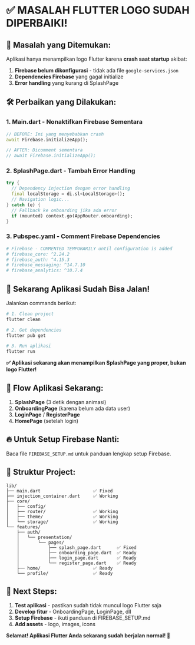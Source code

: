 # ✅ MASALAH FLUTTER LOGO SUDAH DIPERBAIKI!

## 🚨 Masalah yang Ditemukan:
Aplikasi hanya menampilkan logo Flutter karena **crash saat startup** akibat:
1. **Firebase belum dikonfigurasi** - tidak ada file `google-services.json`
2. **Dependencies Firebase** yang gagal initialize
3. **Error handling** yang kurang di SplashPage

## 🛠️ Perbaikan yang Dilakukan:

### 1. **Main.dart** - Nonaktifkan Firebase Sementara
```dart
// BEFORE: Ini yang menyebabkan crash
await Firebase.initializeApp();

// AFTER: Dicomment sementara
// await Firebase.initializeApp();
```

### 2. **SplashPage.dart** - Tambah Error Handling
```dart
try {
  // Dependency injection dengan error handling
  final localStorage = di.sl<LocalStorage>();
  // Navigation logic...
} catch (e) {
  // Fallback ke onboarding jika ada error
  if (mounted) context.go(AppRouter.onboarding);
}
```

### 3. **Pubspec.yaml** - Comment Firebase Dependencies
```yaml
# Firebase - COMMENTED TEMPORARILY until configuration is added
# firebase_core: ^2.24.2
# firebase_auth: ^4.15.3
# firebase_messaging: ^14.7.10
# firebase_analytics: ^10.7.4
```

## 🚀 Sekarang Aplikasi Sudah Bisa Jalan!

Jalankan commands berikut:

```bash
# 1. Clean project
flutter clean

# 2. Get dependencies
flutter pub get

# 3. Run aplikasi
flutter run
```

**✅ Aplikasi sekarang akan menampilkan SplashPage yang proper, bukan logo Flutter!**

## 📱 Flow Aplikasi Sekarang:
1. **SplashPage** (3 detik dengan animasi)
2. **OnboardingPage** (karena belum ada data user)
3. **LoginPage** / **RegisterPage**
4. **HomePage** (setelah login)

## 🔥 Untuk Setup Firebase Nanti:
Baca file `FIREBASE_SETUP.md` untuk panduan lengkap setup Firebase.

## 📁 Struktur Project:
```
lib/
├── main.dart                    ✅ Fixed
├── injection_container.dart     ✅ Working
├── core/
│   ├── config/
│   ├── router/                  ✅ Working
│   ├── theme/                   ✅ Working
│   └── storage/                 ✅ Working
└── features/
    ├── auth/
    │   └── presentation/
    │       └── pages/
    │           ├── splash_page.dart      ✅ Fixed
    │           ├── onboarding_page.dart  ✅ Ready
    │           ├── login_page.dart       ✅ Ready
    │           └── register_page.dart    ✅ Ready
    ├── home/                    ✅ Ready
    └── profile/                 ✅ Ready
```

## 🎯 Next Steps:
1. **Test aplikasi** - pastikan sudah tidak muncul logo Flutter saja
2. **Develop fitur** - OnboardingPage, LoginPage, dll
3. **Setup Firebase** - ikuti panduan di FIREBASE_SETUP.md
4. **Add assets** - logo, images, icons

**Selamat! Aplikasi Flutter Anda sekarang sudah berjalan normal! 🎉**